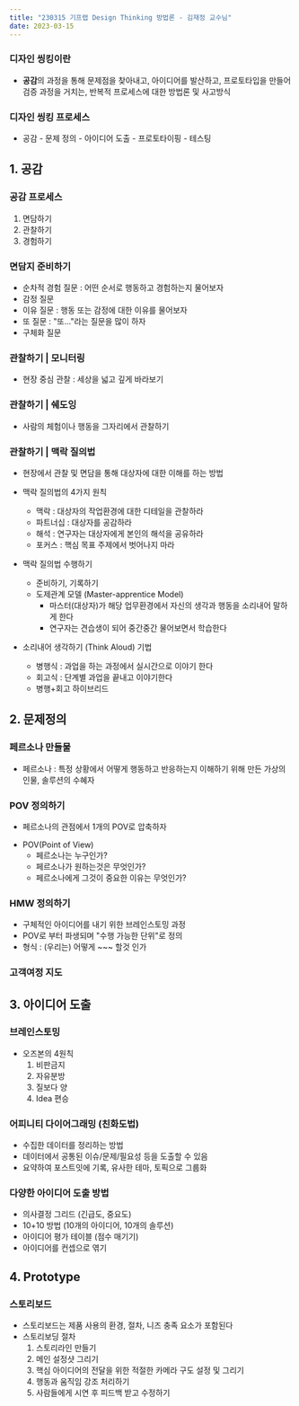 ```yaml
---
title: "230315 기프랩 Design Thinking 방법론 - 김재정 교수님"
date: 2023-03-15
---
```


### 디자인 씽킹이란

- **공감**의 과정을 통해 문제점을 찾아내고, 아이디어를 발산하고, 프로토타입을 만들어 검증 과정을 거치는, 반복적 프로세스에 대한 방법론 및 사고방식

### 디자인 씽킹 프로세스

- 공감 - 문제 정의 - 아이디어 도출 - 프로토타이핑 - 테스팅

## 1. 공감

### 공감 프로세스

1. 면담하기
2. 관찰하기
3. 경험하기

### 면담지 준비하기

- 순차적 경험 질문 : 어떤 순서로 행동하고 경험하는지 물어보자
- 감정 질문
- 이유 질문 : 행동 또는 감정에 대한 이유를 물어보자
- 또 질문 : "또..."라는 질문을 많이 하자
- 구체화 질문

### 관찰하기 | 모니터링

- 현장 중심 관찰 : 세상을 넓고 깊게 바라보기

### 관찰하기 | 쉐도잉

- 사람의 체험이나 행동을 그자리에서 관찰하기

### 관찰하기 | 맥락 질의법

- 현장에서 관찰 및 면담을 통해 대상자에 대한 이해를 하는 방법
- 맥락 질의법의 4가지 원칙

  - 맥락 : 대상자의 작업환경에 대한 디테일을 관찰하라
  - 파트너십 : 대상자를 공감하라
  - 해석 : 연구자는 대상자에게 본인의 해석을 공유하라
  - 포커스 : 핵심 목표 주제에서 벗어나지 마라

* 맥락 질의법 수행하기

  - 준비하기, 기록하기
  - 도제관계 모델 (Master-apprentice Model)
    - 마스터(대상자)가 해당 업무환경에서 자신의 생각과 행동을 소리내어 말하게 한다
    - 연구자는 견습생이 되어 중간중간 물어보면서 학습한다

* 소리내어 생각하기 (Think Aloud) 기법

  - 병행식 : 과업을 하는 과정에서 실시간으로 이야기 한다
  - 회고식 : 단계별 과업을 끝내고 이야기한다
  - 병행+회고 하이브리드

## 2. 문제정의

### 페르소나 만들물

- 페르소나 : 특정 상황에서 어떻게 행동하고 반응하는지 이해하기 위해 만든 가상의 인물, 솔루션의 수혜자

### POV 정의하기

- 페르소나의 관점에서 1개의 POV로 압축하자

* POV(Point of View)
  - 페르소나는 누구인가?
  - 페르소나가 원하는것은 무엇인가?
  - 페르소나에게 그것이 중요한 이유는 무엇인가?

### HMW 정의하기

- 구체적인 아이디어를 내기 위한 브레인스토밍 과정
- POV로 부터 파생되며 "수행 가능한 단위"로 정의
- 형식 : (우리는) 어떻게 ~~~ 할것 인가

### 고객여정 지도

## 3. 아이디어 도출

### 브레인스토밍

- 오즈본의 4원칙
  1. 비판금지
  2. 자유분방
  3. 질보다 양
  4. Idea 편승

### 어피니티 다이어그래밍 (친화도법)

- 수집한 데이터를 정리하는 방법
- 데이터에서 공통된 이슈/문제/필요성 등을 도출할 수 있음
- 요약하여 포스트잇에 기록, 유사한 테마, 토픽으로 그룹화

### 다양한 아이디어 도출 방법

- 의사결정 그리드 (긴급도, 중요도)
- 10+10 방법 (10개의 아이디어, 10개의 솔루션)
- 아이디어 평가 테이블 (점수 매기기)
- 아이디어를 컨셉으로 엮기

## 4. Prototype

### 스토리보드

- 스토리보드는 제품 사용의 환경, 절차, 니즈 충족 요소가 포함된다
- 스토리보딩 절차
  1. 스토리라인 만들기
  2. 메인 설정샷 그리기
  3. 핵심 아이디어의 전달을 위한 적절한 카메라 구도 설정 및 그리기
  4. 행동과 움직임 강조 처리하기
  5. 사람들에게 시연 후 피드백 받고 수정하기
